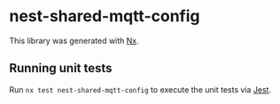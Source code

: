 # nest-shared-mqtt-config

This library was generated with [Nx](https://nx.dev).

## Running unit tests

Run `nx test nest-shared-mqtt-config` to execute the unit tests via [Jest](https://jestjs.io).
